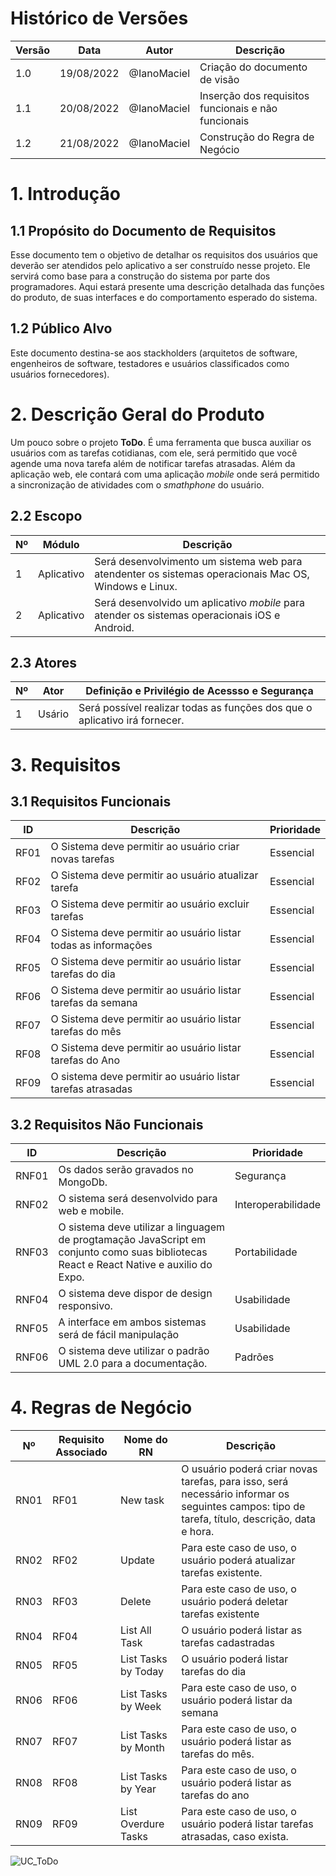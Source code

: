 # Histórico de Versões
| Versão  | Data       | Autor       | Descrição                   |
|---------|------------|-------------|-----------------------------|
| 1.0     | 19/08/2022 | @IanoMaciel | Criação do documento de visão |
| 1.1     | 20/08/2022 | @IanoMaciel | Inserção dos requisitos funcionais e não funcionais | 
| 1.2     | 21/08/2022 | @IanoMaciel | Construção do Regra de Negócio | 

# 1. Introdução 
## 1.1 Propósito do Documento de Requisitos

Esse documento tem o objetivo de detalhar os requisitos dos usuários que deverão ser atendidos pelo aplicativo a ser construído nesse projeto. Ele servirá como base para a construção do sistema por parte dos programadores. Aqui estará presente uma descrição detalhada das funções do produto, de suas interfaces e do comportamento esperado do sistema.

## 1.2 Público Alvo

Este documento destina-se aos stackholders (arquitetos de software, engenheiros de software, testadores e usuários classificados como usuários fornecedores).

# 2. Descrição Geral do Produto
Um pouco sobre o projeto **ToDo**. É uma ferramenta que busca auxiliar os usuários com as tarefas cotidianas, com ele, será permitido que você agende uma nova tarefa além de notificar tarefas atrasadas. Além da aplicação web, ele contará com uma aplicação *mobile* onde será permitido a sincronização de atividades com o *smathphone* do usuário. 

## 2.2 Escopo

| Nº | Módulo | Descrição |
|----|--------|-----------|
| 1  | Aplicativo | Será desenvolvimento um sistema web para atendenter os sistemas operacionais Mac OS, Windows e Linux. |
| 2 | Aplicativo | Será desenvolvido um aplicativo *mobile* para atender os sistemas operacionais iOS e Android. | 

## 2.3 Atores 

| Nº | Ator | Definição e Privilégio de Acessso e Segurança |
|----|------|-----------------------------------------------|
| 1  | Usário | Será possível realizar todas as funções dos que o aplicativo irá fornecer. | 

# 3. Requisitos

## 3.1 Requisitos Funcionais

| ID | Descrição | Prioridade |
|----|-----------|------------|
| RF01 | O Sistema deve permitir ao usuário criar novas tarefas | Essencial |
| RF02 | O Sistema deve permitir ao usuário atualizar tarefa  | Essencial |
| RF03 | O Sistema deve permitir ao usuário excluir tarefas | Essencial |
| RF04 | O Sistema deve permitir ao usuário listar todas as informações | Essencial |
| RF05 | O Sistema deve permitir ao usuário listar tarefas do dia | Essencial |
| RF06 | O Sistema deve permitir ao usuário listar tarefas da semana | Essencial |
| RF07 | O Sistema deve permitir ao usuário listar tarefas do mês | Essencial |
| RF08 | O Sistema deve permitir ao usuário listar tarefas do Ano | Essencial |
| RF09 | O sistema deve permitir ao usuário listar tarefas atrasadas | Essencial |

## 3.2 Requisitos Não Funcionais

| ID | Descrição | Prioridade | 
|----|-----------|------------|
| RNF01 | Os dados serão gravados no MongoDb. | Segurança |
| RNF02 | O sistema será desenvolvido para web e mobile. | Interoperabilidade |
| RNF03 | O sistema deve utilizar a linguagem de progtamação JavaScript em conjunto como suas bibliotecas React e React Native e auxilio do Expo. | Portabilidade |
| RNF04 | O sistema deve dispor de design responsivo. | Usabilidade | 
| RNF05 | A interface em ambos sistemas será de fácil manipulação | Usabilidade | 
| RNF06 | O sistema deve utilizar o padrão UML 2.0 para a documentação. | Padrões |

# 4. Regras de Negócio

| Nº | Requisito Associado |  Nome do RN |  Descrição | 
|----|---------------------|-------------|------------|
| RN01 | RF01 | New task | O usuário poderá criar novas tarefas, para isso, será necessário informar os seguintes campos: tipo de tarefa, título, descrição, data e hora. | 
| RN02 | RF02 | Update | Para este caso de uso, o usuário poderá atualizar tarefas existente. |
| RN03 | RF03 | Delete | Para este caso de uso, o usuário poderá deletar tarefas existente |
| RN04 | RF04 | List All Task | O usuário poderá listar as tarefas cadastradas |
| RN05 | RF05 | List Tasks by Today | O usuário poderá listar tarefas do dia |
| RN06 | RF06 | List Tasks by Week | Para este caso de uso, o usuário poderá listar da semana |
| RN07 | RF07 | List Tasks by Month | Para este caso de uso, o usuário poderá listar as tarefas do mês. |
| RN08 | RF08 | List Tasks by Year | Para este caso de uso, o usuário poderá listar as tarefas do ano |
| RN09 | RF09 | List Overdure  Tasks | Para este caso de uso, o usuário poderá listar tarefas atrasadas, caso exista. |

![UC_ToDo](https://user-images.githubusercontent.com/71051791/185547903-6f9db7b3-ddac-491c-b9c5-bee3e7c3b427.png)